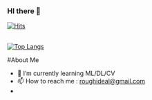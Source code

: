 ### HI there 👋


<!-- 방문자 수 표시 -->
[![Hits](https://hits.seeyoufarm.com/api/count/incr/badge.svg?url=https%3A%2F%2Fgithub.com%2Foddhyeon&count_bg=%23424540&title_bg=%233D67A0&icon=&icon_color=%23E7E7E7&title=Visits&edge_flat=false)](https://hits.seeyoufarm.com)
<!-- -->
<br/> [![Top Langs](https://github-readme-stats.vercel.app/api/top-langs/?username=minssoj&langs_count=6&layout=compact)](https://github.com/anuraghazra/github-readme-stats)

#About Me
- 🌱 I’m currently learning ML/DL/CV
- 📫 How to reach me : roughideal@gmail.com
- 
<!--
**oddhyeon/oddhyeon** is a ✨ _special_ ✨ repository because its `README.md` (this file) appears on your GitHub profile.

Here are some ideas to get you started:

- 🔭 I’m currently working on ...
- 🌱 I’m currently learning ...
- 👯 I’m looking to collaborate on ...
- 🤔 I’m looking for help with ...
- 💬 Ask me about ...
- 📫 How to reach me: ...
- 😄 Pronouns: ...
- ⚡ Fun fact: ...
-->
